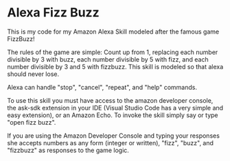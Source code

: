 # Alexa Fizz Buzz
This is my code for my Amazon Alexa Skill modeled after the famous game FizzBuzz!

The rules of the game are simple:
Count up from 1, replacing each number divisible by 3 with buzz, each number divisible by 5 with fizz, and each number divisible by 3 and 5 with fizzbuzz.
This skill is modeled so that alexa should never lose.

Alexa can handle "stop", "cancel", "repeat", and "help" commands. 

To use this skill you must have access to the amazon developer console, the ask-sdk extension in your IDE (Visual Studio Code has a very simple and easy extension), or an Amazon Echo. To invoke the skill simply say or type "open fizz buzz".

If you are using the Amazon Developer Console and typing your responses she accepts numbers as any form (integer or written), "fizz", "buzz", and "fizzbuzz" as responses to the game logic.
